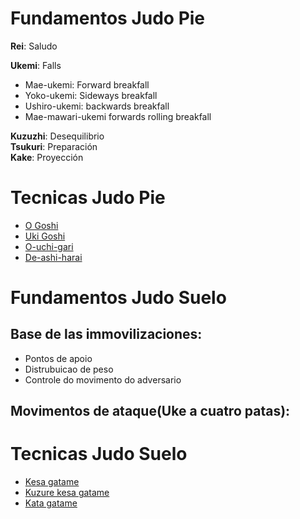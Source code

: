 # Fundamentos Judo Pie

**Rei**: Saludo

**Ukemi**: Falls
- Mae-ukemi: Forward breakfall
- Yoko-ukemi: Sideways breakfall
- Ushiro-ukemi: backwards breakfall
- Mae-mawari-ukemi forwards rolling breakfall

**Kuzuzhi**: Desequilibrio  
**Tsukuri**: Preparación  
**Kake**: Proyección  

# Tecnicas Judo Pie

- [O Goshi](https://www.youtube.com/watch?v=yhu1mfy2vJ4)
- [Uki Goshi](https://www.youtube.com/watch?v=bPKwtB4lyOQ)
- [O-uchi-gari](https://www.youtube.com/watch?v=0itJFhV9pDQ)
- [De-ashi-harai](https://www.youtube.com/watch?v=4BUUvqxi_Kk)

# Fundamentos Judo Suelo

## Base de las immovilizaciones:
- Pontos de apoio
- Distrubuicao de peso
- Controle do movimento do adversario

## Movimentos de ataque(Uke a cuatro patas):


# Tecnicas Judo Suelo
- [Kesa gatame](https://www.youtube.com/watch?v=NDaQuJOFBYk)
- [Kuzure kesa gatame](https://www.youtube.com/watch?v=Q2fb9jaoUFQ)
- [Kata gatame](https://www.youtube.com/watch?v=zQR3IOXxO_Q)

